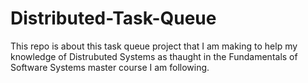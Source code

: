 # Distributed-Task-Queue
This repo is about this task queue project that I am making to help my knowledge of Distrubuted Systems as thaught in the Fundamentals of Software Systems master course I am following.
